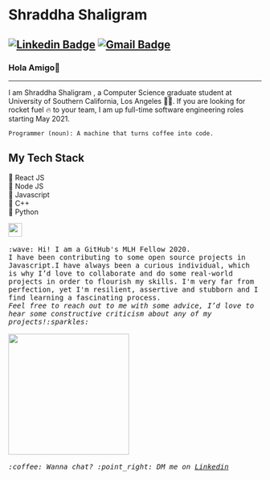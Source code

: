 # Shraddha Shaligram

 [![Linkedin Badge](https://img.shields.io/badge/-Shraddha-blue?style=flat-square&logo=Linkedin&logoColor=white&link=https://www.linkedin.com/in/shraddha2104/)](https://www.linkedin.com/in/sejal-choudhary-9a33ab170/) 
[![Gmail Badge](https://img.shields.io/badge/-sshaligr@usc.edu-c14438?style=flat-square&logo=Gmail&logoColor=white&link=mailto:sshaligr@usc.edu)](sshaligr@usc.edu)
---
### Hola Amigo👋
---
I am Shraddha Shaligram , a Computer Science graduate student at University of Southern California, Los Angeles :student:. If you are looking for  rocket fuel :fire: to your team, I am up full-time software engineering roles starting May 2021. 
```
Programmer (noun): A machine that turns coffee into code.
```
## My Tech Stack
💖 React JS<br>
🌟 Node JS<br>
🚀 Javascript<br>
🙌 C++<br>
🌟 Python<br>

<p>
  <img src="https://user-images.githubusercontent.com/5679180/79618120-0daffb80-80be-11ea-819e-d2b0fa904d07.gif" width="27px">
  <br><br>
  <samp>
    :wave: Hi! I am a GitHub's MLH Fellow 2020.
    <br>I have been contributing to some open source projects in Javascript.I have always been a curious individual, which is why I’d love to collaborate and do some real-world projects in order to flourish my skills. I'm very far from perfection, yet I'm resilient, assertive and stubborn and I find learning a fascinating process.
      <br><em>Feel free to reach out to me with some advice, I’d love to hear some constructive criticism about any of my projects!:sparkles:<br><br>
    <img src="https://i.imgur.com/kdKhgx6.gif" width="240px" align="center">
   <br><br>:coffee: Wanna chat? :point_right: DM me on <a href="https://www.linkedin.com/in/shraddha2104/">Linkedin</a>
  </samp>
</p>

